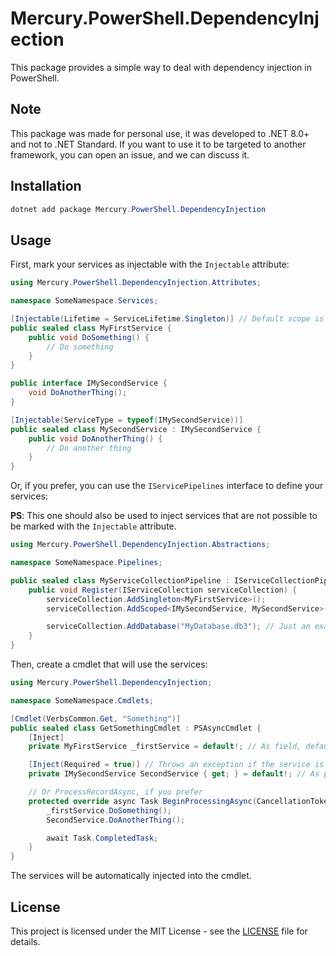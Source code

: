 # Mercury.PowerShell.DependencyInjection

This package provides a simple way to deal with dependency injection in PowerShell.

## Note

This package was made for personal use, it was developed to .NET 8.0+ and not to .NET Standard. If you want to use it to be targeted to another
framework, you can open an issue, and we can discuss it.

## Installation

```powershell
dotnet add package Mercury.PowerShell.DependencyInjection
```

## Usage

First, mark your services as injectable with the `Injectable` attribute:

```csharp
using Mercury.PowerShell.DependencyInjection.Attributes;

namespace SomeNamespace.Services;

[Injectable(Lifetime = ServiceLifetime.Singleton)] // Default scope is Scoped
public sealed class MyFirstService {
    public void DoSomething() {
        // Do something
    }
}

public interface IMySecondService {
    void DoAnotherThing();
}

[Injectable(ServiceType = typeof(IMySecondService))]
public sealed class MySecondService : IMySecondService {
    public void DoAnotherThing() {
        // Do another thing
    }
}
```

Or, if you prefer, you can use the `IServicePipelines` interface to define your services:

**PS**: This one should also be used to inject services that are not possible to be marked with the `Injectable` attribute.

```csharp
using Mercury.PowerShell.DependencyInjection.Abstractions;

namespace SomeNamespace.Pipelines;

public sealed class MyServiceCollectionPipeline : IServiceCollectionPipeline {
    public void Register(IServiceCollection serviceCollection) {
        serviceCollection.AddSingleton<MyFirstService>();
        serviceCollection.AddScoped<IMySecondService, MySecondService>();

        serviceCollection.AddDatabase("MyDatabase.db3"); // Just an example
    }
}
```

Then, create a cmdlet that will use the services:

```csharp
using Mercury.PowerShell.DependencyInjection;

namespace SomeNamespace.Cmdlets;

[Cmdlet(VerbsCommon.Get, "Something")]
public sealed class GetSomethingCmdlet : PSAsyncCmdlet {
    [Inject]
    private MyFirstService _firstService = default!; // As field, default! is used to suppress the warning

    [Inject(Required = true)] // Throws an exception if the service is not found
    private IMySecondService SecondService { get; } = default!; // As property, the setter is not necessary

    // Or ProcessRecordAsync, if you prefer
    protected override async Task BeginProcessingAsync(CancellationToken cancellationToken = default) {
        _firstService.DoSomething();
        SecondService.DoAnotherThing();

        await Task.CompletedTask;
    }
}
```

The services will be automatically injected into the cmdlet.

## License

This project is licensed under the MIT License - see the [LICENSE](../../../LICENSE.md) file for details.
